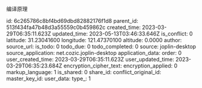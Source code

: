 编译原理

id: 6c265786c8bf4bd69dbd82882176f1d8
parent_id: 513f434fa47b48d3a55559c0b459862c
created_time: 2023-03-29T06:35:11.623Z
updated_time: 2023-05-13T03:46:33.646Z
is_conflict: 0
latitude: 31.23041600
longitude: 121.47370100
altitude: 0.0000
author: 
source_url: 
is_todo: 0
todo_due: 0
todo_completed: 0
source: joplin-desktop
source_application: net.cozic.joplin-desktop
application_data: 
order: 0
user_created_time: 2023-03-29T06:35:11.623Z
user_updated_time: 2023-03-29T06:35:23.684Z
encryption_cipher_text: 
encryption_applied: 0
markup_language: 1
is_shared: 0
share_id: 
conflict_original_id: 
master_key_id: 
user_data: 
type_: 1